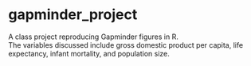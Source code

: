 # gapminder_project
A class project reproducing Gapminder figures in R.  
The variables discussed include gross domestic product per capita, life expectancy, infant mortality, and population size.
